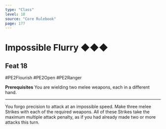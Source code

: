 ```yaml
---
type: "Class"
level: 18
source: "Core Rulebook"
page: 177
---
```

# Impossible Flurry ◆◆◆
## Feat 18
#PE2Flourish #PE2Open #PE2Ranger

**Prerequisites** You are wielding two melee weapons, each in a different hand.

---
You forgo precision to attack at an impossible speed. Make three melee Strikes with each of the required weapons. All of these Strikes take the maximum multiple attack penalty, as if you had already made two or more attacks this turn.